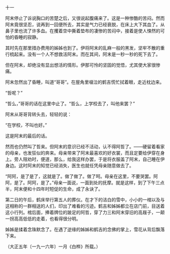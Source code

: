 十一

  

阿末停止了诉说胸口的苦楚之后，又很说起腹痛来了。这是一种惨酷的苦闷。然而阿末竟很坚忍，说再到一回便所去，其实是气力已经衰脱，在床上大下其血了。从鼻子里也流了许多血。在攫着空中撕着垫布的凄惨的苦闷中，接着是使人悚然的可怕的昏睡的寂静。

其时先在那里措办费用的姊姊也到了。伊将阿末的乱麻一般的黑发，坚牢不散的重行梳起来。没有一个人不想救活阿末。而在其间，阿末是一秒一秒的死下去了。

但在阿末，却绝没有显出想活的情形。伊那可怜的坚固的觉悟，尤其使大家很惨痛。

阿末忽然出了昏睡，叫道“哥哥”。在屋角里啜泣的鹤吉慌忙拭着眼，走近枕边来。

“哲呢？”

“哲么，”哥哥的话在这里中止了。“哲么，上学校去了，叫他来罢？”

阿末从哥哥背转头去，轻轻的说：

“在学校，不叫也好。”

这是阿末的最后的话。

然而也仍然叫了哲来。但阿末的意识已经不活动，认不得阿哲了。——硬留着看家的母亲，也发狂似的奔来。母亲带来了阿末最喜欢的好衣裳，而且定要给伊穿在身上。旁人阻劝时，便道，那么，给我这样办罢，于是将衣服盖了阿末，自己睡在伊身边。这时阿末的知觉已经消失，医生也就任凭母亲随意做去了。

“阿阿，是了是了，这就是了。做了做了。做了呵。母亲在这里，不要哭罢。阿阿，是了。阿阿，是了。”母亲一面说，一面到处的抚摩。就是这样，到了下午三点半，阿末便和十四年时短促的生命，成了永诀了。

第二日的午后，鹤床举行第五人的葬仪。在才下的洁白的雪中，小小的一棺以及与这相称的一群相送的人们，印出了难看的污迹。鹤吉和姊姊都立在店门前，目送着这小行列。棺后面，捧着牌位的跛足的阿哲，穿了力三和阿末穿旧的高屐子，一颠一拐高高低低的走着，也看得很分明。

姊姊是揉着念珠默念了。在遇了逆缘的姊姊和鹤吉的念佛的掌上，雪花从背后飘落下来。

  

（大正五年〔一九一六年〕一月《白桦》所载。）